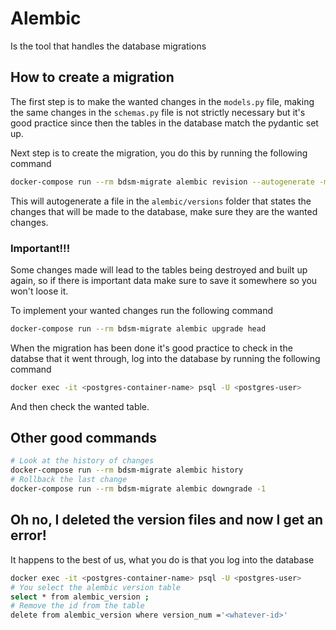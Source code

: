 # Alembic 
Is the tool that handles the database migrations

## How to create a migration

The first step is to make the wanted changes in the ``models.py`` file, making the same changes in the ``schemas.py`` file is not strictly necessary but it's good practice since then the tables in the database match the pydantic set up.

Next step is to create the migration, you do this by running the following command
```bash
docker-compose run --rm bdsm-migrate alembic revision --autogenerate -m "Migration description"
```
This will autogenerate a file in the ``alembic/versions`` folder that states the changes that will be made to the database, make sure they are the wanted changes.

### Important!!!
Some changes made will lead to the tables being destroyed and built up again, so if there is important data make sure to save it somewhere so you won't loose it.

To implement your wanted changes run the following command

```bash
docker-compose run --rm bdsm-migrate alembic upgrade head
```

When the migration has been done it's good practice to check in the databse that it went through, log into the database by running the following command

```bash
docker exec -it <postgres-container-name> psql -U <postgres-user>
```
And then check the wanted table. 


## Other good commands
```bash
# Look at the history of changes
docker-compose run --rm bdsm-migrate alembic history
# Rollback the last change
docker-compose run --rm bdsm-migrate alembic downgrade -1
```

## Oh no, I deleted the version files and now I get an error!
It happens to the best of us, what you do is that you log into the database

```bash
docker exec -it <postgres-container-name> psql -U <postgres-user>
# You select the alembic version table
select * from alembic_version ;
# Remove the id from the table
delete from alembic_version where version_num ='<whatever-id>'
```
